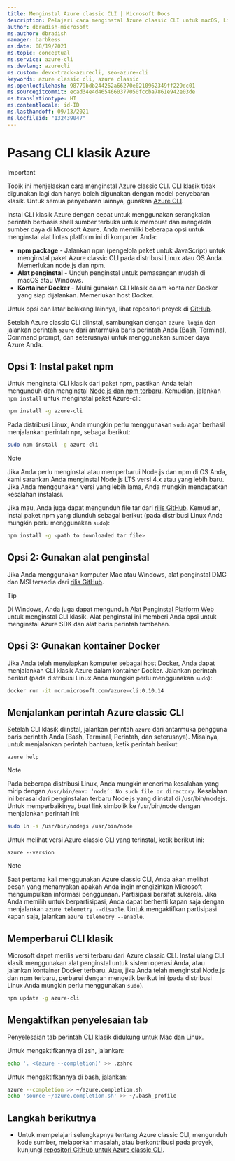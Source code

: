 ```yaml
---
title: Menginstal Azure classic CLI | Microsoft Docs
description: Pelajari cara menginstal Azure classic CLI untuk macOS, Linux, dan Windows untuk menggunakan perintah berbasis shell sumber terbuka untuk mengelola layanan Microsoft Azure.
author: dbradish-microsoft
ms.author: dbradish
manager: barbkess
ms.date: 08/19/2021
ms.topic: conceptual
ms.service: azure-cli
ms.devlang: azurecli
ms.custom: devx-track-azurecli, seo-azure-cli
keywords: azure classic cli, azure classic
ms.openlocfilehash: 98779bdb244262a66270e0210962349ff229dc01
ms.sourcegitcommit: ecad34e4d4654660377050fccba7861e942e03de
ms.translationtype: HT
ms.contentlocale: id-ID
ms.lasthandoff: 09/13/2021
ms.locfileid: "132439047"
---
```

# <a name="install-the-azure-classic-cli"></a>Pasang CLI klasik Azure

> [!IMPORTANT]
> Topik ini menjelaskan cara menginstal Azure classic CLI. CLI klasik tidak digunakan lagi dan hanya boleh digunakan dengan model penyebaran klasik.
> Untuk semua penyebaran lainnya, gunakan [Azure CLI](/cli/azure).

Instal CLI klasik Azure dengan cepat untuk menggunakan serangkaian perintah berbasis shell sumber terbuka untuk membuat dan mengelola sumber daya di Microsoft Azure. Anda memiliki beberapa opsi untuk menginstal alat lintas platform ini di komputer Anda:

* **npm package** - Jalankan npm (pengelola paket untuk JavaScript) untuk menginstal paket Azure classic CLI pada distribusi Linux atau OS Anda. Memerlukan node.js dan npm.
* **Alat penginstal** - Unduh penginstal untuk pemasangan mudah di macOS atau Windows.
* **Kontainer Docker** - Mulai gunakan CLI klasik dalam kontainer Docker yang siap dijalankan. Memerlukan host Docker.

Untuk opsi dan latar belakang lainnya, lihat repositori proyek di [GitHub](https://github.com/azure/azure-xplat-cli).

Setelah Azure classic CLI diinstal, sambungkan dengan `azure login` dan jalankan perintah `azure` dari antarmuka baris perintah Anda (Bash, Terminal, Command prompt, dan seterusnya) untuk menggunakan sumber daya Azure Anda.

## <a name="option-1-install-an-npm-package"></a>Opsi 1: Instal paket npm

Untuk menginstal CLI klasik dari paket npm, pastikan Anda telah mengunduh dan menginstal [Node.js dan npm terbaru](https://nodejs.org/en/download/package-manager/). Kemudian, jalankan `npm install` untuk menginstal paket Azure-cli:

```bash
npm install -g azure-cli
```

Pada distribusi Linux, Anda mungkin perlu menggunakan `sudo` agar berhasil menjalankan perintah `npm`, sebagai berikut:

```bash
sudo npm install -g azure-cli
```

> [!NOTE]
> Jika Anda perlu menginstal atau memperbarui Node.js dan npm di OS Anda, kami sarankan Anda menginstal Node.js LTS versi 4.x atau yang lebih baru. Jika Anda menggunakan versi yang lebih lama, Anda mungkin mendapatkan kesalahan instalasi.

Jika mau, Anda juga dapat mengunduh file tar dari [rilis GitHub](https://github.com/Azure/azure-xplat-cli/releases). Kemudian, instal paket npm yang diunduh sebagai berikut (pada distribusi Linux Anda mungkin perlu menggunakan `sudo`):

```bash
npm install -g <path to downloaded tar file>
```

## <a name="option-2-use-an-installer"></a>Opsi 2: Gunakan alat penginstal

Jika Anda menggunakan komputer Mac atau Windows, alat penginstal DMG dan MSI tersedia dari [rilis GitHub](https://github.com/Azure/azure-xplat-cli/releases).

> [!TIP]
> Di Windows, Anda juga dapat mengunduh [Alat Penginstal Platform Web](https://go.microsoft.com/?linkid=9828653) untuk menginstal CLI klasik. Alat penginstal ini memberi Anda opsi untuk menginstal Azure SDK dan alat baris perintah tambahan.

## <a name="option-3-use-a-docker-container"></a>Opsi 3: Gunakan kontainer Docker

Jika Anda telah menyiapkan komputer sebagai host [Docker](https://docs.docker.com/engine/understanding-docker/), Anda dapat menjalankan CLI klasik Azure dalam kontainer Docker. Jalankan perintah berikut (pada distribusi Linux Anda mungkin perlu menggunakan `sudo`):

```bash
docker run -it mcr.microsoft.com/azure-cli:0.10.14
```

## <a name="run-azure-classic-cli-commands"></a>Menjalankan perintah Azure classic CLI

Setelah CLI klasik diinstal, jalankan perintah `azure` dari antarmuka pengguna baris perintah Anda (Bash, Terminal, Perintah, dan seterusnya). Misalnya, untuk menjalankan perintah bantuan, ketik perintah berikut:

```azurecli-interactive
azure help
```

> [!NOTE]
> Pada beberapa distribusi Linux, Anda mungkin menerima kesalahan yang mirip dengan `/usr/bin/env: ‘node’: No such file or directory`. Kesalahan ini berasal dari penginstalan terbaru Node.js yang diinstal di /usr/bin/nodejs. Untuk memperbaikinya, buat link simbolik ke /usr/bin/node dengan menjalankan perintah ini:

```bash
sudo ln -s /usr/bin/nodejs /usr/bin/node
```

Untuk melihat versi Azure classic CLI yang terinstal, ketik berikut ini:

```azurecli-interactive
azure --version
```

> [!NOTE]
> Saat pertama kali menggunakan Azure classic CLI, Anda akan melihat pesan yang menanyakan apakah Anda ingin mengizinkan Microsoft mengumpulkan informasi penggunaan. Partisipasi bersifat sukarela. Jika Anda memilih untuk berpartisipasi, Anda dapat berhenti kapan saja dengan menjalankan `azure telemetry --disable`. Untuk mengaktifkan partisipasi kapan saja, jalankan `azure telemetry --enable`.

## <a name="update-the-classic-cli"></a>Memperbarui CLI klasik

Microsoft dapat merilis versi terbaru dari Azure classic CLI. Instal ulang CLI klasik menggunakan alat penginstal untuk sistem operasi Anda, atau jalankan kontainer Docker terbaru. Atau, jika Anda telah menginstal Node.js dan npm terbaru, perbarui dengan mengetik berikut ini (pada distribusi Linux Anda mungkin perlu menggunakan `sudo`).

```bash
npm update -g azure-cli
```

## <a name="enable-tab-completion"></a>Mengaktifkan penyelesaian tab

Penyelesaian tab perintah CLI klasik didukung untuk Mac dan Linux.

Untuk mengaktifkannya di zsh, jalankan:

```bash
echo '. <(azure --completion)' >> .zshrc
```

Untuk mengaktifkannya di bash, jalankan:

```bash
azure --completion >> ~/azure.completion.sh
echo 'source ~/azure.completion.sh' >> ~/.bash_profile
```

## <a name="next-steps"></a>Langkah berikutnya

* Untuk mempelajari selengkapnya tentang Azure classic CLI, mengunduh kode sumber, melaporkan masalah, atau berkontribusi pada proyek, kunjungi [repositori GitHub untuk Azure classic CLI](https://github.com/azure/azure-xplat-cli).
